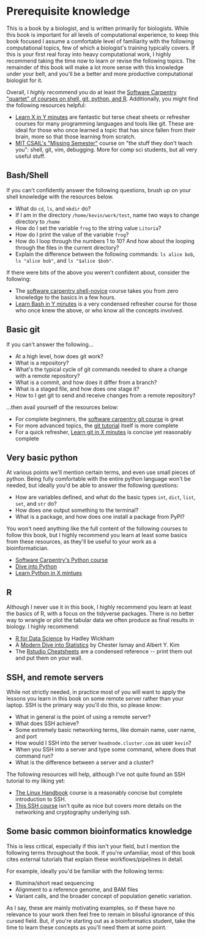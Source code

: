 # Prerequisite knowledge

This is a book by a biologist, and is written primarily for biologists. While this book is important for all levels of computational experience, to keep this book focused I assume a comfortable level of familiarity with the following computational topics, few of which a biologist's training typically covers. If this is your first real foray into heavy computational work, I highly recommend taking the time now to learn or revise the following topics. The remainder of this book will make a lot more sense with this knowledge under your belt, and you'll be a better and more productive computational biologist for it.

Overall, I *highly* recommend you do at least the [Software Carpentry "quartet" of courses on shell, git, python, and R](https://software-carpentry.org/lessons/). Additionally, you might find the following resources helpful:

- [Learn X in Y minutes](https://learnxinyminutes.com/) are fantastic but terse cheat sheets or refresher courses for many programming languages and tools like git. These are ideal for those who once learned a topic that has since fallen from their brain, more so that those learning from scratch.
- [MIT CSAIL's "Missing Semester"](https://missing.csail.mit.edu/) course on "the stuff they don't teach you": shell, git, vim, debugging. More for comp sci students, but all very useful stuff.


## Bash/Shell

If you can't confidently answer the following questions, brush up on your shell knowledge with the resources below.

- What do `cd`, `ls`, and `mkdir` do?
- If I am in the directory `/home/kevin/work/test`, name two ways to change directory to `/home`
- How do I set the variable `frog` to the string value `Litoria`?
- How do I print the value of the variable `frog`?
- How do I loop through the numbers 1 to 10? And how about the looping through the files in the current directory?
- Explain the difference between the following commands: `ls alice bob`, `ls "alice bob"`, and `ls "$alice $bob"`.

If there were bits of the above you weren't confident about, consider the following:

- The [software carpentry shell-novice](https://swcarpentry.github.io/shell-novice/) course takes you from zero knowledge to the basics in a few hours.
- [Learn Bash in Y minutes](https://learnxinyminutes.com/docs/bash/) is a very condensed refresher course for those who once knew the above, or who know all the concepts involved.

## Basic git

If you can't answer the following...

- At a high level, how does git work?
- What is a repository?
- What's the typical cycle of git commands needed to share a change with a remote repository?
- What is a commit, and how does it differ from a branch?
- What is a staged file, and how does one stage it?
- How to I get git to send and receive changes from a remote repository?

...then avail yourself of the resources below:

- For complete beginners, the [software carpentry git course](https://swcarpentry.github.io/git-novice/) is great
- For more advanced topics, the [git tutorial](https://git-scm.com/docs/gittutorial) itself is more complete
- For a quick refresher, [Learn git in X minutes](https://learnxinyminutes.com/docs/git/) is concise yet reasonably complete


## Very basic python

At various points we'll mention certain terms, and even use small pieces of python. Being fully comfortable with the entire python language won't be needed, but ideally you'd be able to answer the following questions:

- How are variables defined, and what do the basic types `int`, `dict`, `list`, `set`, and `str` do?
- How does one output something to the terminal?
- What is a package, and how does one install a package from PyPI?

You won't need anything like the full content of the following courses to follow this book, but I highly recommend you learn at least some basics from these resources, as they'll be useful to your work as a bioinformatician.

- [Software Carpentry's Python course](https://swcarpentry.github.io/python-novice-inflammation/)
- [Dive into Python](https://diveintopython3.problemsolving.io/)
- [Learn Python in X mintues](https://learnxinyminutes.com/docs/python/)


## R

Although I never use it in this book, I highly recommend you learn at least the basics of R, with a focus on the tidyverse packages. There is no better way to wrangle or plot the tabular data we often produce as final results in biology. I highly recommend:


- [R for Data Science](https://r4ds.hadley.nz/) by Hadley Wickham
- A [Modern Dive into Statistics](https://moderndive.com/) by Chester Ismay and Albert Y. Kim
- The [Rstudio Cheatsheets](https://posit.co/resources/cheatsheets/) are a condensed reference -- print them out and put them on your wall.


## SSH, and remote servers

While not strictly needed, in practice most of you will want to apply the lessons you learn in this book on some remote server rather than your laptop. SSH is the primary way you'll do this, so please know:

- What in general is the point of using a remote server?
- What does SSH achieve?
- Some extremely basic networking terms, like domain name, user name, and port
- How would I SSH into the server `headnode.cluster.com` as user `kevin`?
- When you SSH into a server and type some command, where does that command run?
- What is the difference between a server and a cluster?

The following resources will help, although I've not quite found an SSH tutorial to my liking yet:

- [The Linux Handbook](https://linuxhandbook.com/ssh-basics/) course is a reasonably concise but complete introduction to SSH.
- [This SSH course](https://www.hostinger.com/tutorials/ssh-tutorial-how-does-ssh-work) isn't quite as nice but covers more details on the networking and cryptography underlying ssh.



## Some basic common bioinformatics knowledge

This is less critical, especially if this isn't your field, but I mention the following terms throughout the book. If you're unfamiliar, most of this book cites external tutorials that explain these workflows/pipelines in detail.

For example, ideally you'd be familiar with the following terms:

- Illumina/short read sequencing
- Alignment to a reference genome, and BAM files
- Variant calls, and the broader concept of population genetic variation.

As I say, these are mainly motivating examples, so if these have no relevance to your work then feel free to remain in blissful ignorance of this cursed field. But, if you're starting out as a bioinformatics student, take the time to learn these concepts as you'll need them at some point.

